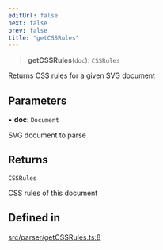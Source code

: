 ```yaml
---
editUrl: false
next: false
prev: false
title: "getCSSRules"
---
```


> **getCSSRules**(`doc`): `CSSRules`

Returns CSS rules for a given SVG document

## Parameters

• **doc**: `Document`

SVG document to parse

## Returns

`CSSRules`

CSS rules of this document

## Defined in

[src/parser/getCSSRules.ts:8](https://github.com/fabricjs/fabric.js/blob/c093e29e73123dafcfa091ff4d5e04e690bb796e/src/parser/getCSSRules.ts#L8)
